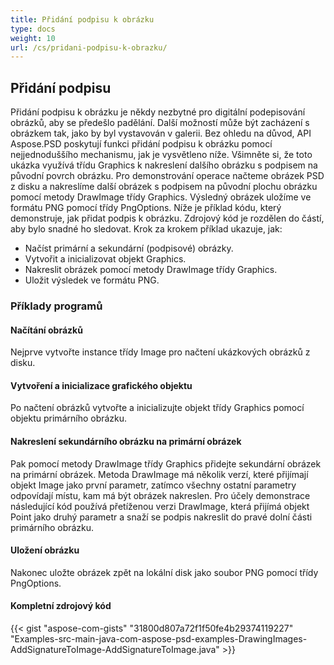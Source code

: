 ```yaml
---
title: Přidání podpisu k obrázku
type: docs
weight: 10
url: /cs/pridani-podpisu-k-obrazku/
---
```


## **Přidání podpisu**


Přidání podpisu k obrázku je někdy nezbytné pro digitální podepisování obrázků, aby se předešlo padělání. Další možností může být zacházení s obrázkem tak, jako by byl vystavován v galerii. Bez ohledu na důvod, API Aspose.PSD poskytují funkci přidání podpisu k obrázku pomocí nejjednoduššího mechanismu, jak je vysvětleno níže. Všimněte si, že toto ukázka využívá třídu Graphics k nakreslení dalšího obrázku s podpisem na původní povrch obrázku. Pro demonstrování operace načteme obrázek PSD z disku a nakreslíme další obrázek s podpisem na původní plochu obrázku pomocí metody DrawImage třídy Graphics. Výsledný obrázek uložíme ve formátu PNG pomocí třídy PngOptions. Níže je příklad kódu, který demonstruje, jak přidat podpis k obrázku. Zdrojový kód je rozdělen do částí, aby bylo snadné ho sledovat. Krok za krokem příklad ukazuje, jak:

- Načíst primární a sekundární (podpisové) obrázky.
- Vytvořit a inicializovat objekt Graphics.
- Nakreslit obrázek pomocí metody DrawImage třídy Graphics.
- Uložit výsledek ve formátu PNG.
### **Příklady programů**
#### **Načítání obrázků**
Nejprve vytvořte instance třídy Image pro načtení ukázkových obrázků z disku.
#### **Vytvoření a inicializace grafického objektu**
Po načtení obrázků vytvořte a inicializujte objekt třídy Graphics pomocí objektu primárního obrázku.
#### **Nakreslení sekundárního obrázku na primární obrázek**
Pak pomocí metody DrawImage třídy Graphics přidejte sekundární obrázek na primární obrázek. Metoda DrawImage má několik verzí, které přijímají objekt Image jako první parametr, zatímco všechny ostatní parametry odpovídají místu, kam má být obrázek nakreslen. Pro účely demonstrace následující kód používá přetíženou verzi DrawImage, která přijímá objekt Point jako druhý parametr a snaží se podpis nakreslit do pravé dolní části primárního obrázku.
#### **Uložení obrázku**
Nakonec uložte obrázek zpět na lokální disk jako soubor PNG pomocí třídy PngOptions.
#### **Kompletní zdrojový kód**
{{< gist "aspose-com-gists" "31800d807a72f1f50fe4b29374119227" "Examples-src-main-java-com-aspose-psd-examples-DrawingImages-AddSignatureToImage-AddSignatureToImage.java" >}}
